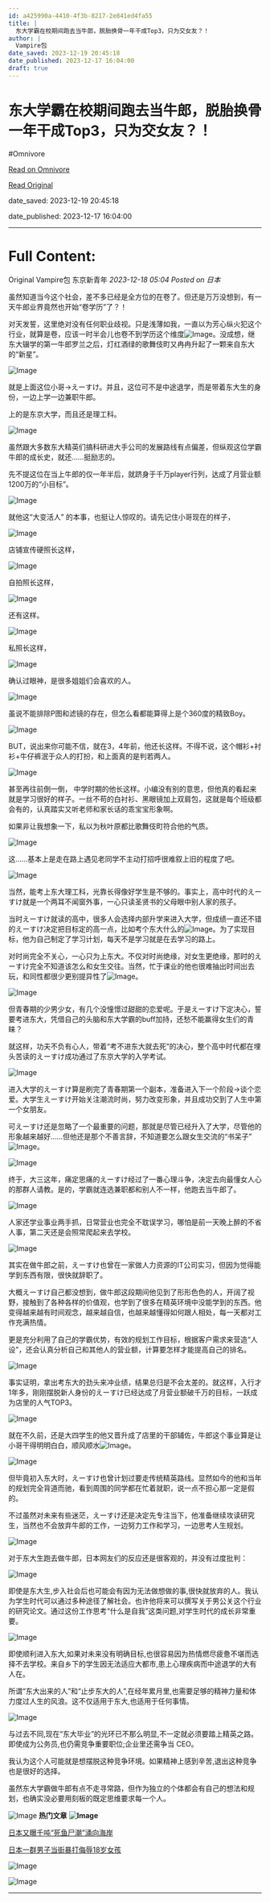 ```yaml
---
id: a425990a-4410-4f3b-8217-2e841ed4fa55
title: |
  东大学霸在校期间跑去当牛郎，脱胎换骨一年干成Top3，只为交女友？！
author: |
  Vampire包
date_saved: 2023-12-19 20:45:18
date_published: 2023-12-17 16:04:00
draft: true
---
```


# 东大学霸在校期间跑去当牛郎，脱胎换骨一年干成Top3，只为交女友？！
#Omnivore

[Read on Omnivore](https://omnivore.app/me/-18c84e60cd1)

[Read Original](https://mp.weixin.qq.com/s/ztp-bZQXIgTqbGZdzUqtOQ)

date_saved: 2023-12-19 20:45:18

date_published: 2023-12-17 16:04:00

--- 

# Full Content: 

Original  Vampire包  东京新青年 _2023-12-18 05:04_ _Posted on 日本_ 

虽然知道当今这个社会，差不多已经是全方位的在卷了。但还是万万没想到，有一天牛郎业界竟然也开始“卷学历”了？！

对天发誓，这里绝对没有任何职业歧视。只是浅薄如我，一直以为芳心纵火犯这个行业，就算是卷，应该一时半会儿也卷不到学历这个维度![Image](https://proxy-prod.omnivore-image-cache.app/0x0,s9N3sKQ_jxcpUJE0ITgeUfIkyxEQl_iu8qWo_w_SMKQA/https://res.wx.qq.com/t/wx_fed/we-emoji/res/v1.3.10/assets/newemoji/Lol.png)。没成想，继东大辍学的第一牛郎罗兰之后，灯红酒绿的歌舞伎町又冉冉升起了一颗来自东大的“新星”。  

![Image](https://proxy-prod.omnivore-image-cache.app/0x0,sYijEhTmh9vhK1NK9DmrW5FcMPiE_HM-064Qhk1A2YGU/https://mmbiz.qpic.cn/mmbiz_jpg/Fbnm55oakxBNDBMyaWQN77buAiakicLKTuicdJJQIMibqeSZcbXhTd4fWFbvz8JaBHlYcMaibpgtZ1jjgyKANUUFiafQ/640?wx_fmt=jpeg&from=appmsg)

就是上面这位小哥→えーすけ。并且，这位可不是中途退学，而是带着东大生的身份，一边上学一边兼职牛郎。

上的是东京大学，而且还是理工科。  

![Image](https://proxy-prod.omnivore-image-cache.app/0x0,sh8OdqDFRuxu8nDTvgfDCfQkedq5XaaFRslYwdqDPvUo/https://mmbiz.qpic.cn/mmbiz_gif/Fbnm55oakxBNDBMyaWQN77buAiakicLKTuVKEdHYVR1aNHk0oBr1721gqeBLNmQEXwtGwNibEuW1Ul2ic2Zib5nwiaxg/640?wx_fmt=gif&from=appmsg)

虽然跟大多数东大精英们搞科研进大手公司的发展路线有点偏差，但纵观这位学霸牛郎的成长史，就还……挺励志的。

先不提这位在当上牛郎的仅一年半后，就跻身于千万player行列，达成了月营业额1200万的“小目标”。

![Image](https://proxy-prod.omnivore-image-cache.app/0x0,s9_tTicNVC7ROpD1N7zIvtrEVagUwTfynRbKBJw-RDPE/https://mmbiz.qpic.cn/mmbiz_jpg/Fbnm55oakxBNDBMyaWQN77buAiakicLKTuzsibDLtj7wQ6nUkRO6JBIy6j7taqvoPN1zd7xmMPT9fz7Bdj2wPjGuw/640?wx_fmt=jpeg)

就他这“大变活人” 的本事，也挺让人惊叹的。请先记住小哥现在的样子，

![Image](https://proxy-prod.omnivore-image-cache.app/0x0,s10hf0YBuZV2-gt-axLSoXRU0IFJTOTVH_TEvDrp8WNk/https://mmbiz.qpic.cn/mmbiz_jpg/Fbnm55oakxBNDBMyaWQN77buAiakicLKTuiaxxeYeRxcMXgQokicfoLhqeh2TTKBGR8KEf9FmTfWSvicDb3xrsXls9w/640?wx_fmt=jpeg)

店铺宣传硬照长这样，

![Image](https://proxy-prod.omnivore-image-cache.app/0x0,sSDXKC_muVC2dnwprH7cQNWvLJqvLRPVBJVA6IzvrF1E/https://mmbiz.qpic.cn/mmbiz_jpg/Fbnm55oakxBNDBMyaWQN77buAiakicLKTuGssibD0SNV3NMQ48J3xcOZkrG4qD1UIWCuqBYBuaZQC6Ls9afphPUow/640?wx_fmt=jpeg)

自拍照长这样，

![Image](https://proxy-prod.omnivore-image-cache.app/0x0,sMR9JBZJwooMighUShe_mse-gHhKJHwTBSPUTVs1j91s/https://mmbiz.qpic.cn/mmbiz_jpg/Fbnm55oakxBNDBMyaWQN77buAiakicLKTudSrjCnUVx4lyMefaF4B2cT7oLIDXqS3O7pxNHWqjX3xv44s3zoAGTQ/640?wx_fmt=jpeg)

还有这样。

![Image](https://proxy-prod.omnivore-image-cache.app/0x0,s99tWOQKyIHPuSgqN7Hcg_BqS6FBgF4VG2tQfBR_XLVA/https://mmbiz.qpic.cn/mmbiz_jpg/Fbnm55oakxBNDBMyaWQN77buAiakicLKTuxSQcv7ISLSE3WibFWFCILicSUozbgvVm49Iibbrat2xXUFopQzib8jVjKA/640?wx_fmt=jpeg)

私照长这样，  

![Image](https://proxy-prod.omnivore-image-cache.app/0x0,svBOZy0FVGUvXkAYnLG0ZTOCtHI-CLH5pD75gMIPEQw0/https://mmbiz.qpic.cn/mmbiz_jpg/Fbnm55oakxBNDBMyaWQN77buAiakicLKTuwEUZTW0POYIOqxsoLAZSUr5Y0l2OYL26rib7IA2RSh1Hq11icJeyjwbw/640?wx_fmt=jpeg)

确认过眼神，是很多姐姐们会喜欢的人。

![Image](https://proxy-prod.omnivore-image-cache.app/0x0,sTKN2HDyEpwHLx4yy5yGdCqBQccsfNkuPBnBmocFxpRc/https://mmbiz.qpic.cn/mmbiz_jpg/Fbnm55oakxBNDBMyaWQN77buAiakicLKTu2FWekWQvJkDzapdtsdbQQT1jweeuXVtgVflMnibg5cwyRVLeoEzSdsw/640?wx_fmt=jpeg)

虽说不能排除P图和滤镜的存在，但怎么看都能算得上是个360度的精致Boy。  

![Image](https://proxy-prod.omnivore-image-cache.app/0x0,slT69cL6Yu_SfSReG5OZ12kj9w0Cj5ZBroUjGzI_OO_4/https://mmbiz.qpic.cn/mmbiz_jpg/Fbnm55oakxBNDBMyaWQN77buAiakicLKTuPWeSpibMch2vhXHzT1ulsnly2ibPtxplCFHCsFu4eics0Rkm3ZAuZZQUw/640?wx_fmt=jpeg)

BUT，说出来你可能不信，就在3，4年前，他还长这样。不得不说，这个帽衫+衬衫+牛仔裤泯于众人的打扮，和上面真的是判若两人。

![Image](https://proxy-prod.omnivore-image-cache.app/0x0,s4xLC9OLg-5Q80rJYqUdoci-nuv0hCZPBphPh4pPMaPA/https://mmbiz.qpic.cn/mmbiz_jpg/Fbnm55oakxBNDBMyaWQN77buAiakicLKTuoJibwEonopZRL9R1ibcmtNH9bVYib50GuXpVUvaiaFnkDwkaBsZZVfzQEQ/640?wx_fmt=jpeg&from=appmsg)

甚至再往前倒一倒， 中学时期的他长这样。小编没有别的意思，但他真的看起来就是学习很好的样子。一丝不苟的白衬衫、黑眼镜加上双肩包，这就是每个班级都会有的，认真踏实又听老师和家长话的乖宝宝形象啊。

如果非让我想象一下，私以为秋叶原都比歌舞伎町符合他的气质。

![Image](https://proxy-prod.omnivore-image-cache.app/0x0,seyOFwY-i9MPtVVvP3FOUQkQi8Fr7tE143ZecXPwpIRQ/https://mmbiz.qpic.cn/mmbiz_jpg/Fbnm55oakxANQEHovGByjvEqAvGkPokC973iaLYpZK43vwNOhTia0icAqyHGaBRm7zQgJW3myoibPPIGjiaXKnKZLAw/640?wx_fmt=jpeg&from=appmsg)  

这……基本上是走在路上遇见老同学不主动打招呼很难叙上旧的程度了吧。

![Image](https://proxy-prod.omnivore-image-cache.app/0x0,shnSWV9thn7Ift4XJrfMCIr0Ki9xhW0wt25aMEqTUXcE/https://mmbiz.qpic.cn/mmbiz_png/Fbnm55oakxANQEHovGByjvEqAvGkPokCT2fHI31jsJ4yE3mNeLLSDg6qKcWn2v0u7zCics14OlwMMddd1ZTGsNg/640?wx_fmt=png&from=appmsg)

当然，能考上东大理工科，光靠长得像好学生是不够的。事实上，高中时代的えーすけ就是一个两耳不闻窗外事，一心只读圣贤书的父母眼中别人家的孩子。

当时えーすけ就读的高中，很多人会选择内部升学来进入大学，但成绩一直还不错的えーすけ决定把目标定的高一点，比如考个东大什么的![Image](https://proxy-prod.omnivore-image-cache.app/0x0,sn5QELd8ohI0R0sEVspD93vho4sEsxPXOlgm4X-GhGNc/https://res.wx.qq.com/t/wx_fed/we-emoji/res/v1.3.10/assets/newemoji/666.png)。为了实现目标，他为自己制定了学习计划，每天不是学习就是在去学习的路上。

对时尚完全不关心，一心只为上东大。不仅对时尚绝缘，对女生更绝缘，那时的えーすけ完全不知道该怎么和女生交往。当然，忙于课业的他也很难抽出时间出去玩，和同性都很少更别提异性了![Image](https://proxy-prod.omnivore-image-cache.app/0x0,s419HyvmPA7vu0BFHL6JoucyITFp37TkHDCnIxZnenzs/https://res.wx.qq.com/t/wx_fed/we-emoji/res/v1.3.10/assets/newemoji/Yellowdog.png)。

![Image](https://proxy-prod.omnivore-image-cache.app/0x0,smG0hFAK1z5PnaUwZRDhbbZfavvAI6KDNlirjiSJP4qo/https://mmbiz.qpic.cn/mmbiz_jpg/Fbnm55oakxBNDBMyaWQN77buAiakicLKTuc0eWGF8vDzQYj6kgtNcfqYZUohzeC0m7dHDjgricLzeHjqmqapiardfw/640?wx_fmt=jpeg&from=appmsg)

但青春期的少男少女，有几个没憧憬过甜甜的恋爱呢。于是えーすけ下定决心，誓要考进东大，凭借自己的头脑和东大学霸的buff加持，还愁不能赢得女生们的青睐？

就这样，功夫不负有心人，带着“考不进东大就去死”的决心，整个高中时代都在埋头苦读的えーすけ成功通过了东京大学的入学考试。

![Image](https://proxy-prod.omnivore-image-cache.app/0x0,s4BwCl47BRNAFWgp4ShcFcHyeVONIQyVQ73mixZfJ7CY/https://mmbiz.qpic.cn/mmbiz_png/Fbnm55oakxANQEHovGByjvEqAvGkPokCaMOXXObcNwbzNFxC1xndrDeZyarNH3cjicicS2of8LAztibtibcVN3jP0A/640?wx_fmt=png&from=appmsg)

进入大学的えーすけ算是刷完了青春期第一个副本，准备进入下一个阶段→谈个恋爱。大学生えーすけ开始关注潮流时尚，努力改变形象，并且成功交到了人生中第一个女朋友。

可えーすけ还是忽略了一个最重要的问题，那就是尽管已经升入了大学，尽管他的形象越来越好……但他还是那个不善言辞，不知道要怎么跟女生交流的“书呆子”![Image](https://proxy-prod.omnivore-image-cache.app/0x0,s04cAIHk7z7v-P_MqcnMpDAR0hg5RPF5uzxwlM1okAsY/https://res.wx.qq.com/t/wx_fed/we-emoji/res/v1.3.10/assets/newemoji/2_05.png)。  

![Image](https://proxy-prod.omnivore-image-cache.app/0x0,sLFDvFJND9GkSZgg8YxalnLV9lo3qPS0UMv1U5Ks4qQI/https://mmbiz.qpic.cn/mmbiz_jpg/Fbnm55oakxANQEHovGByjvEqAvGkPokCxYc4eMYsluoGqOtXzE9HXQpR1M08qOG7Aic6FDUnd3ia4dQUC3rZvE5w/640?wx_fmt=jpeg)

终于，大三这年，痛定思痛的えーすけ经过了一番心理斗争，决定去向最懂女人心的那群人请教。是的，学霸就连选兼职都和别人不一样，他跑去当牛郎了。

![Image](https://proxy-prod.omnivore-image-cache.app/0x0,sNQbZ1FRT9QnASFFdyEXD-ARgjyQHWaou4lxIMSAN-GU/https://mmbiz.qpic.cn/mmbiz_gif/Fbnm55oakxANQEHovGByjvEqAvGkPokCxicxjRq4Bd9AIphqXPsHqg9zF64cEJS0yZjyNMTdUEibQU1ADDB0ba0w/640?wx_fmt=gif&from=appmsg)

人家还学业事业两手抓，日常营业也完全不耽误学习，哪怕是前一天晚上醉的不省人事，第二天还是会照常爬起来去学校。  

![Image](https://proxy-prod.omnivore-image-cache.app/0x0,sTsPB3RSGXSIEZ4-YpM05SWOYgN1nqxAWrUp8ZPD9qmQ/https://mmbiz.qpic.cn/mmbiz_gif/Fbnm55oakxANQEHovGByjvEqAvGkPokC01dB6UDA2LuoebxicBibNU3NNfnagpLDzOTfnCCiagE4pTfubTvzEzvibQ/640?wx_fmt=gif&from=appmsg)

其实在做牛郎之前，えーすけ也曾在一家做人力资源的IT公司实习，但因为觉得能学到东西有限，很快就辞职了。  

大概えーすけ自己都没想到，做牛郎这段期间他见到了形形色色的人，开阔了视野，接触到了各种各样的价值观，也学到了很多在精英环境中没能学到的东西。他变得越来越有时间观念，越来越自信，也越来越懂得如何跟人相处，每一天都对工作充满热情。

更是充分利用了自己的学霸优势，有效的规划工作目标，根据客户需求来营造“人设”，还会认真分析自己和其他人的营业额，计算要怎样才能提高自己的排名。  

![Image](https://proxy-prod.omnivore-image-cache.app/0x0,s9FUqDAKiMh10SOym7YDQLmQIXbgmt_wlQww5utsR3P8/https://mmbiz.qpic.cn/mmbiz_jpg/Fbnm55oakxANQEHovGByjvEqAvGkPokClV0v8iaWGFvFtgtiaPpL9WdwA2Z39nPNSUlA86LPaVWLacR2gUa6SKDQ/640?wx_fmt=jpeg&from=appmsg)

事实证明，拿出考东大的劲头来冲业绩，结果总归是不会太差的。就这样，入行才1年多，刚刚摆脱新人身份的えーすけ已经达成了月营业额破千万的目标，一跃成为店里的人气TOP3。

![Image](https://proxy-prod.omnivore-image-cache.app/0x0,soPpSB3m2mwsTCD4SRTBvjj9Q_MHUUqpKbRZYRuYOTfo/https://mmbiz.qpic.cn/mmbiz_jpg/Fbnm55oakxANQEHovGByjvEqAvGkPokCT0Rtn1JicX2Cz9f4XnGEKibYib3M3fhEic8JEwo2azTQUDml2HavEEMJmg/640?wx_fmt=jpeg&from=appmsg)

就在不久前，还是大四学生的他又晋升成了店里的干部辅佐，牛郎这个事业算是让小哥干得明明白白，顺风顺水![Image](https://proxy-prod.omnivore-image-cache.app/0x0,sTv2iZsQXb32djUw2QyVOT2GtR0hi_CJOXWLqXVgc9lQ/https://res.wx.qq.com/t/wx_fed/we-emoji/res/v1.3.10/assets/newemoji/Watermelon.png)。  

![Image](https://proxy-prod.omnivore-image-cache.app/0x0,sPBvlygQ6-PVMPYuL0ajNd5pchQ-2gFk4newRBdvtlTI/https://mmbiz.qpic.cn/mmbiz_gif/Fbnm55oakxANQEHovGByjvEqAvGkPokC1MWEh1bm69IhsmbR0sxXNZdLhbjIYYAsXjN4x44S8wnqrAytmJQYHw/640?wx_fmt=gif&from=appmsg)

但毕竟初入东大时，えーすけ也曾计划过要走传统精英路线。显然如今的他和当年的规划完全背道而驰，看到周围的同学都在忙着就职，说一点不担心那一定是假的。

不过虽然对未来有些迷茫，えーすけ还是决定先专注当下，他准备继续攻读研究生，当然也不会放弃牛郎的工作，一边努力工作和学习，一边思考人生规划。

![Image](https://proxy-prod.omnivore-image-cache.app/0x0,sQqlcbEiqmydh4S7BEIEmByYjr90mB6c0fU9KP7cf8AA/https://mmbiz.qpic.cn/mmbiz_jpg/Fbnm55oakxANQEHovGByjvEqAvGkPokCJ2kYGguYMU9VfrAteNWZGjDW9xEAgkNg78wZu5KX055U7fDqX4OeUQ/640?wx_fmt=jpeg&from=appmsg)

对于东大生跑去做牛郎，日本网友们的反应还是很客观的，并没有过度批判：  

![Image](https://proxy-prod.omnivore-image-cache.app/0x0,s4Lx9wAZdjlwwHWXuQi2Wq2Ly4Zu69g3l42h-agZbkjA/https://mmbiz.qpic.cn/mmbiz_png/Fbnm55oakxANQEHovGByjvEqAvGkPokCEgWQvFAwjtffVUPdm00eQzOdPJnhMvkxH1jCQLEQ8CehsHbsFOSiayQ/640?wx_fmt=png&from=appmsg)

即使是东大生,步入社会后也可能会有因为无法做想做的事,很快就放弃的人。我认为学生时代可以通过多种途径了解社会。也许他将来可以撰写关于男公关这个行业的研究论文。通过这份工作思考“什么是自我”这类问题,对学生时代的成长非常重要。

![Image](https://proxy-prod.omnivore-image-cache.app/0x0,sWaz3Y0ovRnAxJAXOVKy2qMZbguCTuaA1Y5pPlCvKnHU/https://mmbiz.qpic.cn/mmbiz_png/Fbnm55oakxANQEHovGByjvEqAvGkPokCDoic1VvcHbv3wuH9oPdNSkOIBs7SgmiaQQyO5LmsoOzxvynX3EH9Bruw/640?wx_fmt=png&from=appmsg)

即使顺利进入东大,如果对未来没有明确目标,也很容易因为热情燃尽疲惫不堪而选择不去学校。来自乡下的学生因无法适应大都市,患上心理疾病而中途退学的大有人在。

所谓“东大出来的人”和“止步东大的人”,在经年累月里,也需要足够的精神力量和体力度过人生的风浪。这不仅适用于东大,也适用于任何事情。  

![Image](https://proxy-prod.omnivore-image-cache.app/0x0,sSpUobXRKJnhgj2ir7Y1BbIAMbqy_1fC5NtVcdLQY8ms/https://mmbiz.qpic.cn/mmbiz_png/Fbnm55oakxANQEHovGByjvEqAvGkPokCE2gh3KGncibCJibbz2B2Y5CQaBJ9M0xYtDh7tEHJtlkkUsmB1so7ERjw/640?wx_fmt=png&from=appmsg)

与过去不同,现在“东大毕业”的光环已不那么明显,不一定就必须要踏上精英之路。即使成为公务员,也仍需竞争重要职位;企业里还需争当 CEO。

我认为这个人可能就是想摆脱这种竞争环境。如果精神上感到辛苦,退出这种竞争也是很好的选择。

虽然东大学霸做牛郎有点不走寻常路，但作为独立的个体都会有自己的想法和规划，也确实没必要用刻板的既定思维要求每一个人。

![Image](https://proxy-prod.omnivore-image-cache.app/0x0,sePM6bcpxWFGxz_olDdOXloWyNcOYfODdRp65L2Nwe-I/https://mmbiz.qpic.cn/mmbiz_gif/qtkQx6HMC56PnuHoQkzmawl5ib2S17P0gib9IE7gbjHJuY6CTDfiaFVmhdF0m73gTMII5jP1wZpKQYYDYlbyT3m7g/640?wx_fmt=gif&wxfrom=5&wx_lazy=1) **热门文章** **![Image](https://proxy-prod.omnivore-image-cache.app/0x0,sePM6bcpxWFGxz_olDdOXloWyNcOYfODdRp65L2Nwe-I/https://mmbiz.qpic.cn/mmbiz_gif/qtkQx6HMC56PnuHoQkzmawl5ib2S17P0gib9IE7gbjHJuY6CTDfiaFVmhdF0m73gTMII5jP1wZpKQYYDYlbyT3m7g/640?wx_fmt=gif&wxfrom=5&wx_lazy=1)**  

[日本又曝千吨“死鱼尸潮”涌向海岸](http://mp.weixin.qq.com/s?%5F%5Fbiz=MjM5MDgyODMwMA==&mid=2649881612&idx=1&sn=f1be7aaaa4744cb619adefb3bb0728ec&chksm=bebb8e6f89cc0779a15aa6489660ead3c2054fb0cb63bfb777ea7595f8294fee1c7cba7eedd6&scene=21#wechat%5Fredirect)  

[日本一群男子当街暴打侮辱18岁女孩](http://mp.weixin.qq.com/s?%5F%5Fbiz=MjM5MDgyODMwMA==&mid=2649881697&idx=1&sn=e430243c9ee15d9fd5515f81b7e7b596&chksm=bebb8e0289cc07143feb748001bf4f75dd6d83de20f8b884e11266b1d72b1503e92f81d205f0&scene=21#wechat%5Fredirect)  

![Image](https://proxy-prod.omnivore-image-cache.app/0x0,s2hF9ZAkBsHY7QLFCWlEI2YWsDy_DiMusj5vG_alYRn8/https://mmbiz.qpic.cn/mmbiz_gif/qtkQx6HMC55Z6twyZ9GR84AIzdwMxt3pufY0cibSszAYOFHRRKpKkFEVovMbx5ft2UBXic4lHw9xQvwu81aknwpA/640?wx_fmt=gif&wxfrom=5&wx_lazy=1)

![Image](https://proxy-prod.omnivore-image-cache.app/0x0,sSNjgxQgtqG4QSSEOYdTSpLWPapI7hvy4tz9hrf6h1NQ/https://mmbiz.qpic.cn/mmbiz_gif/qtkQx6HMC55xcVyKBL7zzYLzUnt2iaE2jWvuPyA0Ba72hmnIra0aNffvkzXIYnLVibFib7j8Q3bCx8g76NRyKbiakA/640?wx_fmt=gif&wxfrom=5&wx_lazy=1)

---

